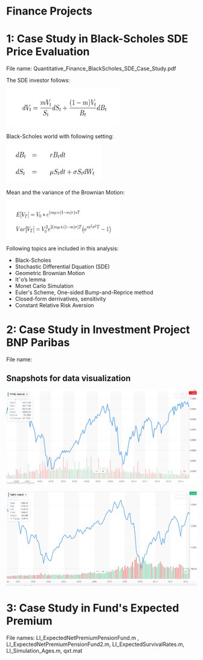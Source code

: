 # Finance Projects

# 1: Case Study in Black-Scholes SDE Price Evaluation
File name: Quantitative_Finance_BlackScholes_SDE_Case_Study.pdf


The SDE investor follows: 
<p align="left">
<img src="SDE_Wealth_of_investor_follows.png?raw=true"
  alt=""
  width="300" height="100">
</p>
Black-Scholes world with following setting:
<p align="left">
<img src="Assumed_BlackScholes_setting.png?raw=true"
  alt=""
  width="250" height="100">
</p>
Mean and the variance of the Brownian Motion:
<p align="left">
<img src="Mean_Variance_BrownianMotion.png?raw=true"
  alt=""
  width="300" height="100">
</p>

Following topics are included in this analysis:
 - Black-Scholes 
 - Stochastic Differential Dquation (SDE)
 - Geometric Brownian Motion
 - Itˆo’s lemma
 - Monet Carlo Simulation
 - Euler's Scheme, One-sided Bump-and-Reprice method
 - Closed-form derrivatives, sensitivity
 - Constant Relative Risk Aversion 


# 2: Case Study in Investment Project BNP Paribas
File name: 
## Snapshots for data visualization
<p align="left">
<img src="InvestmentProjectBNPParibas_figure1.png?raw=true"
  alt=""
  width="600" height="250">
</p>
<img src="InvestmentProjectBNPParibas_figure2.png?raw=true"
  alt=""
  width="600" height="250">
</p>

# 3: Case Study in Fund's Expected Premium
File names: LI_ExpectedNetPremiumPensionFund.m , LI_ExpectedNetPremiumPensionFund2.m, LI_ExpectedSurvivalRates.m, LI_Simulation_Ages.m, qxt.mat

